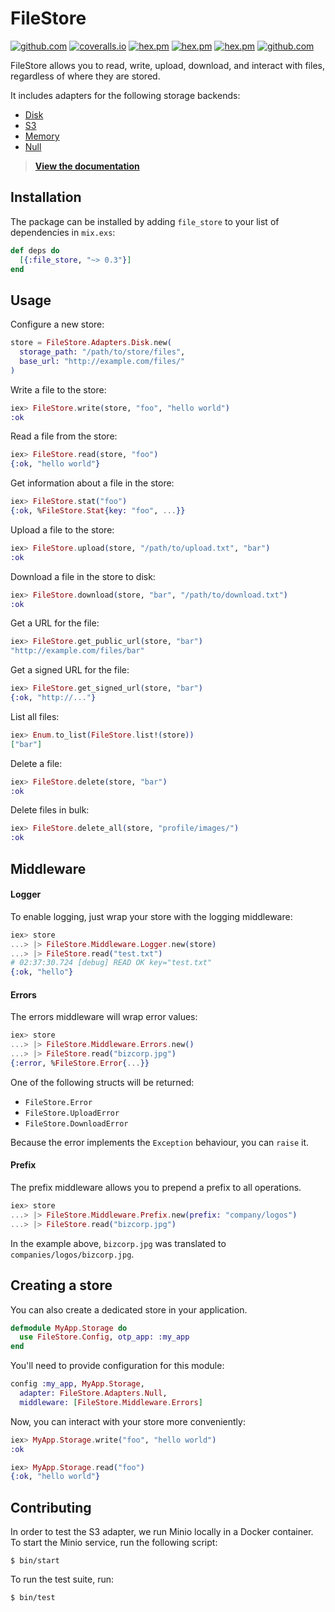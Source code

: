 # FileStore

[![github.com](https://img.shields.io/github/workflow/status/rzane/file_store/Build.svg)](https://github.com/rzane/file_store/actions?query=workflow%3ABuild)
[![coveralls.io](https://img.shields.io/coveralls/github/rzane/file_store.svg)](https://coveralls.io/github/rzane/file_store)
[![hex.pm](https://img.shields.io/hexpm/v/file_store.svg)](https://hex.pm/packages/file_store)
[![hex.pm](https://img.shields.io/hexpm/dt/file_store.svg)](https://hex.pm/packages/file_store)
[![hex.pm](https://img.shields.io/hexpm/l/file_store.svg)](https://hex.pm/packages/file_store)
[![github.com](https://img.shields.io/github/last-commit/rzane/file_store.svg)](https://github.com/rzane/file_store/commits/master)

FileStore allows you to read, write, upload, download, and interact with files, regardless of where they are stored.

It includes adapters for the following storage backends:

- [Disk](https://hexdocs.pm/file_store/FileStore.Adapters.Disk.html)
- [S3](https://hexdocs.pm/file_store/FileStore.Adapters.S3.html)
- [Memory](https://hexdocs.pm/file_store/FileStore.Adapters.Memory.html)
- [Null](https://hexdocs.pm/file_store/FileStore.Adapters.Null.html)

> [**View the documentation**](https://hexdocs.pm/file_store)

## Installation

The package can be installed by adding `file_store` to your list of dependencies in `mix.exs`:

```elixir
def deps do
  [{:file_store, "~> 0.3"}]
end
```

## Usage

Configure a new store:

```elixir
store = FileStore.Adapters.Disk.new(
  storage_path: "/path/to/store/files",
  base_url: "http://example.com/files/"
)
```

Write a file to the store:

```elixir
iex> FileStore.write(store, "foo", "hello world")
:ok
```

Read a file from the store:

```elixir
iex> FileStore.read(store, "foo")
{:ok, "hello world"}
```

Get information about a file in the store:

```elixir
iex> FileStore.stat("foo")
{:ok, %FileStore.Stat{key: "foo", ...}}
```

Upload a file to the store:

```elixir
iex> FileStore.upload(store, "/path/to/upload.txt", "bar")
:ok
```

Download a file in the store to disk:

```elixir
iex> FileStore.download(store, "bar", "/path/to/download.txt")
:ok
```

Get a URL for the file:

```elixir
iex> FileStore.get_public_url(store, "bar")
"http://example.com/files/bar"
```

Get a signed URL for the file:

```elixir
iex> FileStore.get_signed_url(store, "bar")
{:ok, "http://..."}
```

List all files:

```elixir
iex> Enum.to_list(FileStore.list!(store))
["bar"]
```

Delete a file:

```elixir
iex> FileStore.delete(store, "bar")
:ok
```

Delete files in bulk:

```elixir
iex> FileStore.delete_all(store, "profile/images/")
:ok
```

## Middleware

#### Logger

To enable logging, just wrap your store with the logging middleware:

```elixir
iex> store
...> |> FileStore.Middleware.Logger.new(store)
...> |> FileStore.read("test.txt")
# 02:37:30.724 [debug] READ OK key="test.txt"
{:ok, "hello"}
```

#### Errors

The errors middleware will wrap error values:

```elixir
iex> store
...> |> FileStore.Middleware.Errors.new()
...> |> FileStore.read("bizcorp.jpg")
{:error, %FileStore.Error{...}}
```

One of the following structs will be returned:

- `FileStore.Error`
- `FileStore.UploadError`
- `FileStore.DownloadError`

Because the error implements the `Exception` behaviour, you can `raise` it.

#### Prefix

The prefix middleware allows you to prepend a prefix to all operations.

```elixir
iex> store
...> |> FileStore.Middleware.Prefix.new(prefix: "company/logos")
...> |> FileStore.read("bizcorp.jpg")
```

In the example above, `bizcorp.jpg` was translated to `companies/logos/bizcorp.jpg`.

## Creating a store

You can also create a dedicated store in your application.

```elixir
defmodule MyApp.Storage do
  use FileStore.Config, otp_app: :my_app
end
```

You'll need to provide configuration for this module:

```elixir
config :my_app, MyApp.Storage,
  adapter: FileStore.Adapters.Null,
  middleware: [FileStore.Middleware.Errors]
```

Now, you can interact with your store more conveniently:

```elixir
iex> MyApp.Storage.write("foo", "hello world")
:ok

iex> MyApp.Storage.read("foo")
{:ok, "hello world"}
```

## Contributing

In order to test the S3 adapter, we run Minio locally in a Docker container. To start the Minio
service, run the following script:

    $ bin/start

To run the test suite, run:

    $ bin/test
